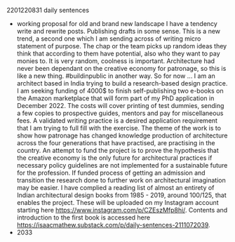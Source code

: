 2201220831 daily sentences

* working proposal for old and brand new landscape
I have a tendency write and rewrite posts.
Publishing drafts in some sense.
This is a new trend, a second one which I am sending across of writing micro statement of purpose. 
The chap or the team picks up random ideas they think that according to them have potential, also who they want to pay monies to.
It is very random, coolness is important.
Architecture had never been dependant on the creative economy for patronage, so this is like a new thing.
#buildinpublic in another way.
So for now ...
I am an architect based in India trying to build a research-based design practice. 
I am seeking funding of 4000$ to finish self-publishing two e-books on the Amazon marketplace that will form part of my PhD application in December 2022. 
The costs will cover printing of test dummies, sending a few copies to prospective guides, mentors and pay for miscellaneous fees. 
A validated writing practice is a desired application requirement that I am trying to full fill with the exercise. 
The theme of the work is to show how patronage has changed knowledge production of architecture across the four generations that have practised, are practising in the country. 
An attempt to fund the project is to prove the hypothesis that the creative economy is the only future for architectural practices if necessary policy guidelines are not implemented for a sustainable future for the profession. 
If funded process of getting an admission and transition the research done to further work on architectural imagination may be easier. 
I have complied a reading list of almost an entirety of Indian architectural design books from 1985 - 2019, around 100/125, that enables the project. 
These will be uploaded on my Instagram account starting here https://www.instagram.com/p/CZEszMfp8hi/. 
Contents and introduction to the first book is accessed here https://isaacmathew.substack.com/p/daily-sentences-2111072039.
* 2033